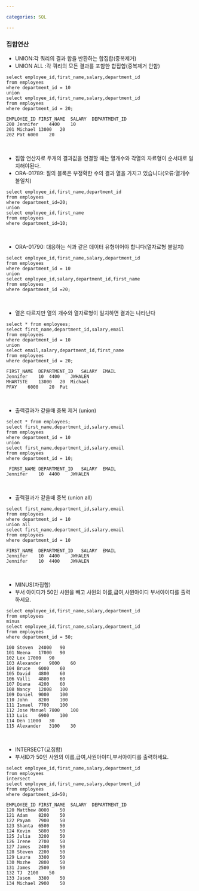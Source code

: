 ```yaml
---

categories: SQL

---
```



### 집합연산 
- UNION:각 쿼리의 결과 합을 반환하는 합집합(중복제거)
- UNION ALL :각 쿼리의 모든 결과를 포함한 합집합(중복제거 안함)

```
select employee_id,first_name,salary,department_id
from employees
where department_id = 10
union
select employee_id,first_name,salary,department_id
from employees
where department_id = 20;
```
```
EMPLOYEE_ID	FIRST_NAME	SALARY	DEPARTMENT_ID
200	Jennifer	4400	10
201	Michael	13000	20
202	Pat	6000	20
```
&nbsp;

-  집합 연산자로 두개의 결과값을 연결할 때는 열개수와 각열의 자료형이 순서대로 일치해야된다.
-  ORA-01789: 질의 블록은 부정확한 수의 결과 열을 가지고 있습니다(오류:열개수 불일치)
```
select employee_id,first_name,department_id
from employees
where department_id=20;
union
select employee_id,first_name
from employees
where department_id=10;
```
&nbsp;

- ORA-01790: 대응하는 식과 같은 데이터 유형이어야 합니다(열자료형 불일치)
```
select employee_id,first_name,salary,department_id
from employees
where department_id = 10
union
select employee_id,salary,department_id,first_name
from employees
where department_id =20;
```
&nbsp;
- 열은 다르지만 열의 개수와 열자료형이 일치하면 결과는 나타난다
```
select * from employees;
select first_name,department_id,salary,email
from employees
where department_id = 10
union
select email,salary,department_id,first_name
from employees
where department_id = 20;
```
```
FIRST_NAME	DEPARTMENT_ID	SALARY	EMAIL
Jennifer	10	4400	JWHALEN
MHARTSTE	13000	20	Michael
PFAY	6000	20	Pat
```
&nbsp;
 - 출력결과가 같을때 중복 제거 (union)
```
select * from employees;
select first_name,department_id,salary,email
from employees
where department_id = 10
union
select first_name,department_id,salary,email
from employees
where department_id = 10;
```
```
 FIRST_NAME	DEPARTMENT_ID	SALARY	EMAIL
Jennifer	10	4400	JWHALEN
```
&nbsp;
- 출력결과가 같을때 중복 (union all)
```
select first_name,department_id,salary,email
from employees
where department_id = 10
union all
select first_name,department_id,salary,email
from employees
where department_id = 10
```
```
FIRST_NAME	DEPARTMENT_ID	SALARY	EMAIL
Jennifer	10	4400	JWHALEN
Jennifer	10	4400	JWHALEN
```

&nbsp;
- MINUS(차집합)
- 부서 아이디가 50인 사원을 빼고 사원의 이름,급여,사원아이디 부서아이디를 출력하세요.
```
select employee_id,first_name,salary,department_id
from employees
minus
select employee_id,first_name,salary,department_id
from employees
where department_id = 50;
```

```
100	Steven	24000	90
101	Neena	17000	90
102	Lex	17000	90
103	Alexander	9000	60
104	Bruce	6000	60
105	David	4800	60
106	Valli	4800	60
107	Diana	4200	60
108	Nancy	12008	100
109	Daniel	9000	100
110	John	8200	100
111	Ismael	7700	100
112	Jose Manuel	7800	100
113	Luis	6900	100
114	Den	11000	30
115	Alexander	3100	30

```
&nbsp;

- INTERSECT(교집합)
- 부서ID가 50인 사원의 이름,급여,사원아이디,부서아이디를 출력하세요.
```
select employee_id,first_name,salary,department_id
from employees
intersect
select employee_id,first_name,salary,department_id
from employees
where department_id=50;
```
```
EMPLOYEE_ID	FIRST_NAME	SALARY	DEPARTMENT_ID
120	Matthew	8000	50
121	Adam	8200	50
122	Payam	7900	50
123	Shanta	6500	50
124	Kevin	5800	50
125	Julia	3200	50
126	Irene	2700	50
127	James	2400	50
128	Steven	2200	50
129	Laura	3300	50
130	Mozhe	2800	50
131	James	2500	50
132	TJ	2100	50
133	Jason	3300	50
134	Michael	2900	50
```




  